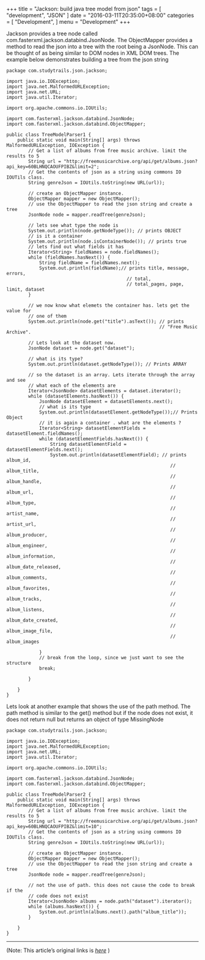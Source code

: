 
+++
title = "Jackson: build java tree model from json"
tags = [
    "development",
    "JSON"
]
date = "2016-03-11T20:35:00+08:00"
categories = [
    "Development",
]
menu = "Development"
+++

Jackson provides a tree node called com.fasterxml.jackson.databind.JsonNode. The ObjectMapper provides a method to read the json into a tree with the root being a JsonNode. This can be thought of as being similar to DOM nodes in XML DOM trees. The example below demonstrates building a tree from the json string
<!--more-->

```
package com.studytrails.json.jackson;

import java.io.IOException;
import java.net.MalformedURLException;
import java.net.URL;
import java.util.Iterator;

import org.apache.commons.io.IOUtils;

import com.fasterxml.jackson.databind.JsonNode;
import com.fasterxml.jackson.databind.ObjectMapper;

public class TreeModelParser1 {
	public static void main(String[] args) throws MalformedURLException, IOException {
		// Get a list of albums from free music archive. limit the results to 5
		String url = "http://freemusicarchive.org/api/get/albums.json?api_key=60BLHNQCAOUFPIBZ&limit=2";
		// Get the contents of json as a string using commons IO IOUTils class.
		String genreJson = IOUtils.toString(new URL(url));

		// create an ObjectMapper instance.
		ObjectMapper mapper = new ObjectMapper();
		// use the ObjectMapper to read the json string and create a tree
		JsonNode node = mapper.readTree(genreJson);

		// lets see what type the node is
		System.out.println(node.getNodeType()); // prints OBJECT
		// is it a container
		System.out.println(node.isContainerNode()); // prints true
		// lets find out what fields it has
		Iterator<String> fieldNames = node.fieldNames();
		while (fieldNames.hasNext()) {
			String fieldName = fieldNames.next();
			System.out.println(fieldName);// prints title, message, errors,
											// total,
											// total_pages, page, limit, dataset
		}

		// we now know what elemets the container has. lets get the value for
		// one of them
		System.out.println(node.get("title").asText()); // prints
														// "Free Music Archive".

		// Lets look at the dataset now.
		JsonNode dataset = node.get("dataset");

		// what is its type?
		System.out.println(dataset.getNodeType()); // Prints ARRAY

		// so the dataset is an array. Lets iterate through the array and see
		// what each of the elements are
		Iterator<JsonNode> datasetElements = dataset.iterator();
		while (datasetElements.hasNext()) {
			JsonNode datasetElement = datasetElements.next();
			// what is its type
			System.out.println(datasetElement.getNodeType());// Prints Object
			// it is again a container . what are the elements ?
			Iterator<String> datasetElementFields = datasetElement.fieldNames();
			while (datasetElementFields.hasNext()) {
				String datasetElementField = datasetElementFields.next();
				System.out.println(datasetElementField); // prints album_id,
															// album_title,
															// album_handle,
															// album_url,
															// album_type,
															// artist_name,
															// artist_url,
															// album_producer,
															// album_engineer,
															// album_information,
															// album_date_released,
															// album_comments,
															// album_favorites,
															// album_tracks,
															// album_listens,
															// album_date_created,
															// album_image_file,
															// album_images

			}
			// break from the loop, since we just want to see the structure
			break;

		}

	}
}
```

Lets look at another example that shows the use of the path method. The path method is similar to the get() method but if the node does not exist, it does not return null but returns an object of type MissingNode

```
package com.studytrails.json.jackson;

import java.io.IOException;
import java.net.MalformedURLException;
import java.net.URL;
import java.util.Iterator;

import org.apache.commons.io.IOUtils;

import com.fasterxml.jackson.databind.JsonNode;
import com.fasterxml.jackson.databind.ObjectMapper;

public class TreeModelParser2 {
	public static void main(String[] args) throws MalformedURLException, IOException {
		// Get a list of albums from free music archive. limit the results to 5
		String url = "http://freemusicarchive.org/api/get/albums.json?api_key=60BLHNQCAOUFPIBZ&limit=10";
		// Get the contents of json as a string using commons IO IOUTils class.
		String genreJson = IOUtils.toString(new URL(url));

		// create an ObjectMapper instance.
		ObjectMapper mapper = new ObjectMapper();
		// use the ObjectMapper to read the json string and create a tree
		JsonNode node = mapper.readTree(genreJson);

		// not the use of path. this does not cause the code to break if the
		// code does not exist
		Iterator<JsonNode> albums = node.path("dataset").iterator();
		while (albums.hasNext()) {
			System.out.println(albums.next().path("album_title"));
		}

	}
}
```

------------------

(Note: This article’s original links is [*here*](http://www.studytrails.com/java/json/java-jackson-json-tree-parsing.jsp "build java tree model from json") )
